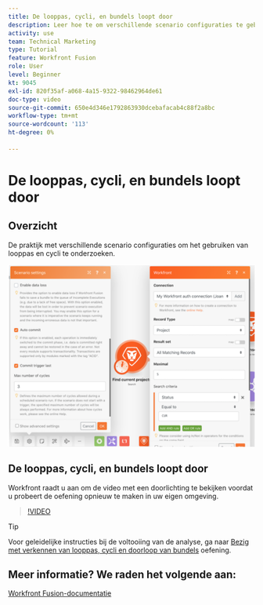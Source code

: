 ```yaml
---
title: De looppas, cycli, en bundels loopt door
description: Leer hoe te om verschillende scenario configuraties te gebruiken om het gebruiken van looppas en cycli in te onderzoeken [!DNL Adobe Workfront Fusion].
activity: use
team: Technical Marketing
type: Tutorial
feature: Workfront Fusion
role: User
level: Beginner
kt: 9045
exl-id: 820f35af-a068-4a15-9322-98462964de61
doc-type: video
source-git-commit: 650e4d346e1792863930dcebafacab4c88f2a8bc
workflow-type: tm+mt
source-wordcount: '113'
ht-degree: 0%

---
```


# De looppas, cycli, en bundels loopt door

## Overzicht

De praktijk met verschillende scenario configuraties om het gebruiken van looppas en cycli te onderzoeken.

![Een afbeelding van de instellingen voor uitvoering en cycli](assets/execution-history-and-scheduling-6.png)

## De looppas, cycli, en bundels loopt door

Workfront raadt u aan om de video met een doorlichting te bekijken voordat u probeert de oefening opnieuw te maken in uw eigen omgeving.

>[!VIDEO](https://video.tv.adobe.com/v/335286/?quality=12&learn=on)

>[!TIP]
>
>Voor geleidelijke instructies bij de voltooiing van de analyse, ga naar [Bezig met verkennen van looppas, cycli en doorloop van bundels](https://experienceleague.adobe.com/docs/workfront-learn/tutorials-workfront/fusion/exercises/exploring-runs-cycles-and-bundles.html?lang=en) oefening.


## Meer informatie? We raden het volgende aan:

[Workfront Fusion-documentatie](https://experienceleague.adobe.com/docs/workfront/using/adobe-workfront-fusion/workfront-fusion-2.html?lang=en)
